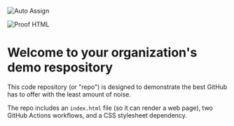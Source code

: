 ![Auto Assign](https://github.com/DigiAkshara/demo-repository/actions/workflows/auto-assign.yml/badge.svg)

![Proof HTML](https://github.com/DigiAkshara/demo-repository/actions/workflows/proof-html.yml/badge.svg)

# Welcome to your organization's demo respository
This code repository (or "repo") is designed to demonstrate the best GitHub has to offer with the least amount of noise.

The repo includes an `index.html` file (so it can render a web page), two GitHub Actions workflows, and a CSS stylesheet dependency.
